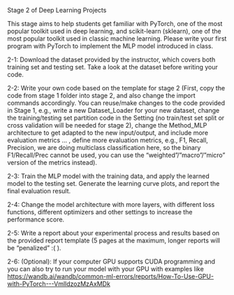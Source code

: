Stage 2 of Deep Learning Projects

This stage aims to help students get familiar with PyTorch, one of the most popular toolkit used in deep learning, and scikit-learn (sklearn), 
one of the most popular toolkit used in classic machine learning. Please write your first program with PyTorch to implement the MLP model introduced in class.

2-1: Download the dataset provided by the instructor, which covers both training set and testing set. Take a look at the dataset before writing your code.

2-2: Write your own code based on the template for stage 2 (First, copy the code from stage 1 folder into stage 2, and also change the import commands accordingly. 
You can reuse/make changes to the code provided in Stage 1, e.g., write a new Dataset_Loader for your new dataset, change the training/testing set partition code 
in the Setting (no train/test set split or cross validation will be needed for stage 2), change the Method_MLP architecture to get adapted to the new input/output, 
and include more evaluation metrics … , define more evaluation metrics, e.g., F1, Recall, Precision, we are doing multiclass classification here, so the binary F1/Recall/Prec cannot be used, 
you can use the “weighted”/”macro”/”micro” version of the metrics instead).

2-3: Train the MLP model with the training data, and apply the learned model to the testing set. Generate the learning curve plots, and report the final evaluation result.

2-4: Change the model architecture with more layers, with different loss functions, different optimizers and other settings to increase the performance score.

2-5: Write a report about your experimental process and results based on the provided report template (5 pages at the maximum, longer reports will be “penalized” :( ).

2-6: (Optional): If your computer GPU supports CUDA programming and you can also try to run your model with your GPU with examples like https://wandb.ai/wandb/common-ml-errors/reports/How-To-Use-GPU-with-PyTorch---VmlldzozMzAxMDk
